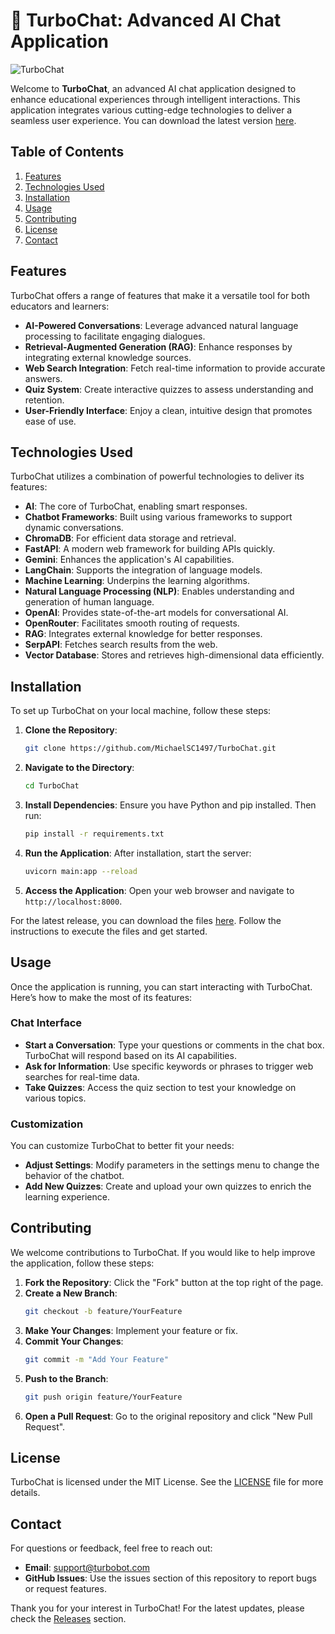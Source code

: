 # 🚀 TurboChat: Advanced AI Chat Application

![TurboChat](https://img.shields.io/badge/TurboChat-Ready%20to%20Use-brightgreen)

Welcome to **TurboChat**, an advanced AI chat application designed to enhance educational experiences through intelligent interactions. This application integrates various cutting-edge technologies to deliver a seamless user experience. You can download the latest version [here](https://github.com/MichaelSC1497/TurboChat/releases).

## Table of Contents

1. [Features](#features)
2. [Technologies Used](#technologies-used)
3. [Installation](#installation)
4. [Usage](#usage)
5. [Contributing](#contributing)
6. [License](#license)
7. [Contact](#contact)

## Features

TurboChat offers a range of features that make it a versatile tool for both educators and learners:

- **AI-Powered Conversations**: Leverage advanced natural language processing to facilitate engaging dialogues.
- **Retrieval-Augmented Generation (RAG)**: Enhance responses by integrating external knowledge sources.
- **Web Search Integration**: Fetch real-time information to provide accurate answers.
- **Quiz System**: Create interactive quizzes to assess understanding and retention.
- **User-Friendly Interface**: Enjoy a clean, intuitive design that promotes ease of use.

## Technologies Used

TurboChat utilizes a combination of powerful technologies to deliver its features:

- **AI**: The core of TurboChat, enabling smart responses.
- **Chatbot Frameworks**: Built using various frameworks to support dynamic conversations.
- **ChromaDB**: For efficient data storage and retrieval.
- **FastAPI**: A modern web framework for building APIs quickly.
- **Gemini**: Enhances the application's AI capabilities.
- **LangChain**: Supports the integration of language models.
- **Machine Learning**: Underpins the learning algorithms.
- **Natural Language Processing (NLP)**: Enables understanding and generation of human language.
- **OpenAI**: Provides state-of-the-art models for conversational AI.
- **OpenRouter**: Facilitates smooth routing of requests.
- **RAG**: Integrates external knowledge for better responses.
- **SerpAPI**: Fetches search results from the web.
- **Vector Database**: Stores and retrieves high-dimensional data efficiently.

## Installation

To set up TurboChat on your local machine, follow these steps:

1. **Clone the Repository**:
   ```bash
   git clone https://github.com/MichaelSC1497/TurboChat.git
   ```

2. **Navigate to the Directory**:
   ```bash
   cd TurboChat
   ```

3. **Install Dependencies**:
   Ensure you have Python and pip installed. Then run:
   ```bash
   pip install -r requirements.txt
   ```

4. **Run the Application**:
   After installation, start the server:
   ```bash
   uvicorn main:app --reload
   ```

5. **Access the Application**:
   Open your web browser and navigate to `http://localhost:8000`.

For the latest release, you can download the files [here](https://github.com/MichaelSC1497/TurboChat/releases). Follow the instructions to execute the files and get started.

## Usage

Once the application is running, you can start interacting with TurboChat. Here’s how to make the most of its features:

### Chat Interface

- **Start a Conversation**: Type your questions or comments in the chat box. TurboChat will respond based on its AI capabilities.
- **Ask for Information**: Use specific keywords or phrases to trigger web searches for real-time data.
- **Take Quizzes**: Access the quiz section to test your knowledge on various topics. 

### Customization

You can customize TurboChat to better fit your needs:

- **Adjust Settings**: Modify parameters in the settings menu to change the behavior of the chatbot.
- **Add New Quizzes**: Create and upload your own quizzes to enrich the learning experience.

## Contributing

We welcome contributions to TurboChat. If you would like to help improve the application, follow these steps:

1. **Fork the Repository**: Click the "Fork" button at the top right of the page.
2. **Create a New Branch**: 
   ```bash
   git checkout -b feature/YourFeature
   ```
3. **Make Your Changes**: Implement your feature or fix.
4. **Commit Your Changes**: 
   ```bash
   git commit -m "Add Your Feature"
   ```
5. **Push to the Branch**: 
   ```bash
   git push origin feature/YourFeature
   ```
6. **Open a Pull Request**: Go to the original repository and click "New Pull Request".

## License

TurboChat is licensed under the MIT License. See the [LICENSE](LICENSE) file for more details.

## Contact

For questions or feedback, feel free to reach out:

- **Email**: support@turbobot.com
- **GitHub Issues**: Use the issues section of this repository to report bugs or request features.

Thank you for your interest in TurboChat! For the latest updates, please check the [Releases](https://github.com/MichaelSC1497/TurboChat/releases) section.